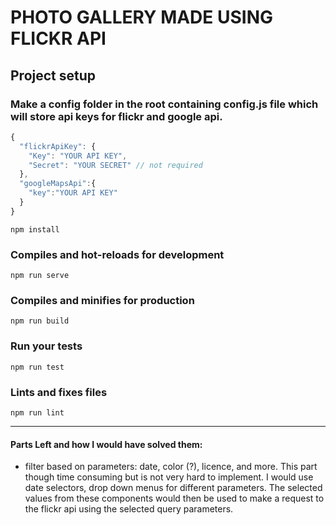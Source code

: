 # PHOTO GALLERY MADE USING FLICKR API

## Project setup

### Make a config folder in the root containing config.js file which will store api keys for flickr and google api.

```javascript
{
  "flickrApiKey": {
    "Key": "YOUR API KEY",
    "Secret": "YOUR SECRET" // not required
  },
  "googleMapsApi":{
    "key":"YOUR API KEY"
  }
}
```
```
npm install
```

### Compiles and hot-reloads for development
```
npm run serve
```

### Compiles and minifies for production
```
npm run build
```

### Run your tests
```
npm run test
```

### Lints and fixes files
```
npm run lint
```
 
 -----
 
#### Parts Left and how I would have solved them:
- filter based on parameters: date, color (?), licence, and more. This part though time consuming but is not very hard to implement. I would use date selectors, drop down menus for different parameters. The selected values from these components would then be used to make a request to the flickr api using the selected query parameters.
